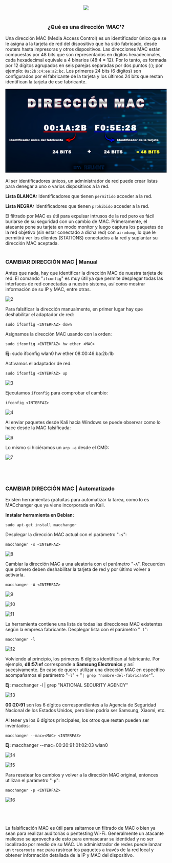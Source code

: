<p align="center">
  <a href="https://github.com/DenverCoder1/readme-typing-svg"><img src="https://readme-typing-svg.herokuapp.com?color=F70000&width=377&lines=Falsificar+direcci%C3%B3n+MAC"></a>
</p>

<h1 align="center"></h1>

<h3 align="center">¿Qué es una dirección 'MAC'?</h3>

Una dirección MAC (Media Access Control) es un identificador único que se le asigna a la tarjeta de red del dispositivo que ha sido fabricado, desde routers hasta impresoras y otros dispositivos. Las direcciones MAC están compuestas por 48 bits que son representados en dígitos hexadecimales, cada hexadecimal equivale a 4 binarios (48:4 = 12). Por lo tanto, es formada por 12 dígitos agrupados en seis parejas separadas por dos puntos (:); por ejemplo: `0a:2b:c4:ee:a2:bc`. Los primeros 24 bits (6 dígitos) son configurados por el fabricante de la tarjeta y los últimos 24 bits que restan identifican la tarjeta de ese fabricante.

<p align="center">
  <img src="https://github.com/R3LI4NT/articulos/blob/main/Redes/GNU-Linux/img/direccionMAC.png">
</p>

Al ser identificadores únicos, un administrador de red puede crear listas para denegar a uno o varios dispositivos a la red.

**Lista BLANCA:** Identificadores que tienen `permitido` acceder a la red.

**Lista NEGRA:** Identificadores que tienen `prohibido` acceder a la red.

El filtrado por MAC es útil para expulsar intrusos de la red pero es fácil burlarse de su seguridad con un cambio de MAC. Primeramente, el atacante pone su tarjeta en modo monitor y luego captura los paquetes de la red objetivo (sin estar conectado a dicha red) con `airodump`, lo que le permitirá ver los clientes (STATIONS) conectados a la red y suplantar su dirección MAC aceptada.
<h1 align="center"></h1>

### CAMBIAR DIRECCIÓN MAC | Manual
Antes que nada, hay que identificar la dirección MAC de nuestra tarjeta de red. El comando "`ifconfig`" es muy útil ya que permite desplegar todas las interfaces de red conectadas a nuestro sistema, así como mostrar información de su IP y MAC, entre otras.

![2](https://user-images.githubusercontent.com/75953873/183269576-fd22db23-1d23-4498-8a94-3884045b0357.png)

Para falsificar la dirección manualmente, en primer lugar hay que deshabilitar el adaptador de red:
```
sudo ifconfig <INTERFAZ> down
```

Asignamos la dirección MAC usando con la orden:
```
sudo ifconfig <INTERFAZ> hw ether <MAC>
```
**Ej:** sudo ifconfig wlan0 hw ether 08:00:46:ba:2b:1b

Activamos el adaptador de red:
```
sudo ifconfig <INTERFAZ> up
```
![3](https://user-images.githubusercontent.com/75953873/183270251-56fd81bc-1bd0-482d-bd8f-bc9dfcd347c7.png)

Ejecutamos `ifconfig` para comprobar el cambio:
```
ifconfig <INTERFAZ> 
```
![4](https://user-images.githubusercontent.com/75953873/183270278-aefb06fa-b599-43eb-857c-fa88173ac43d.png)

Al enviar paquetes desde Kali hacia Windows se puede observar como lo hace desde la MAC falsificada:

![6](https://user-images.githubusercontent.com/75953873/183270490-5b7ccbf8-f131-4f65-821b-1af134110ce1.png)

Lo mismo si hiciéramos un `arp -a` desde el CMD:

![7](https://user-images.githubusercontent.com/75953873/183270558-eddaf8e4-85fd-4872-822b-5b15194f898f.png)


<h1 align="center"></h1>

</br>

### CAMBIAR DIRECCIÓN MAC | Automatizado
Existen herramientas gratuitas para automatizar la tarea, como lo es MACchanger que ya viene incorporada en Kali.

**Instalar herramienta en Debian:**
```
sudo apt-get install macchanger
```

Desplegar la dirección MAC actual con el parámetro "`-s`":
```
macchanger -s <INTERFAZ>
```
![8](https://user-images.githubusercontent.com/75953873/183270712-b485940b-9a04-46ad-9c9c-31604c8d018f.png)

Cambiar la dirección MAC a una aleatoria con el parámetro "`-A`". Recuerden que primero deben deshabilitar la tarjeta de red y por último volver a activarla.
```
macchanger -A <INTERFAZ>
```
![9](https://user-images.githubusercontent.com/75953873/183270802-ce041169-c495-4514-a088-f72591bf4513.png)

![10](https://user-images.githubusercontent.com/75953873/183270900-1809a73f-00e7-4617-9231-26010d462944.png)

![11](https://user-images.githubusercontent.com/75953873/183270956-8cc65696-3e89-4ca6-82a8-53b1e3eeea39.png)

La herramienta contiene una lista de todas las direcciones MAC existentes según la empresa fabricante. Desplegar lista con el parámetro "`-l`":
```
macchanger -l
```
![12](https://user-images.githubusercontent.com/75953873/183270996-9d936419-9022-471e-9927-c79490d84c00.png)

Volviendo al principio, los primeros 6 dígitos identifican al fabricante. Por ejemplo, **d8:57:ef** corresponde a **Samsung Electronics** y así sucesivamente. En caso de querer utilizar una dirección MAC en específico acompañamos el parámetro "`-l`" + "`| grep "nombre-del-fabricante"`".

**Ej:** macchanger -l | grep "NATIONAL SECURITY AGENCY"

![13](https://user-images.githubusercontent.com/75953873/183271098-431b10e8-b9b6-4e5a-a2d2-00262a08f0a7.png)

**00:20:91** son los 6 dígitos correspondientes a la Agencia de Seguridad Nacional de los Estados Unidos, pero bien podría ser Samsung, Xiaomi, etc.

Al tener ya los 6 dígitos principales, los otros que restan pueden ser inventados:
```
macchanger --mac=<MAC> <INTERFAZ>
```
**Ej:** macchanger --mac=00:20:91:01:02:03 wlan0

![14](https://user-images.githubusercontent.com/75953873/183271166-60bb1023-9e3f-4991-8d5d-e9475502b87f.png)

![15](https://user-images.githubusercontent.com/75953873/183271297-4623c3d7-32cd-4461-81f5-902087d6e4a3.png)


Para resetear los cambios y volver a la dirección MAC original, entonces utilizan el parámetro "`-p`":
```
macchanger -p <INTERFAZ>
```
![16](https://user-images.githubusercontent.com/75953873/183271238-ec259078-bec2-49c2-93d8-22d62f4ade1c.png)

<h1 align="center"></h1>

</br>

La falsificación MAC es útil para saltarnos un filtrado de MAC o bien ya sean para realizar auditorías o pentesting Wi-Fi. Generalmente un atacante malicoso se aprovecha de esto para enmascarar su identidad y no ser localizado por medio de su MAC. Un administrador de redes puede lanzar un `traceroute mac` para rastrear los paquetes a través de la red local y obtener información detallada de la IP y MAC del dispositivo.
